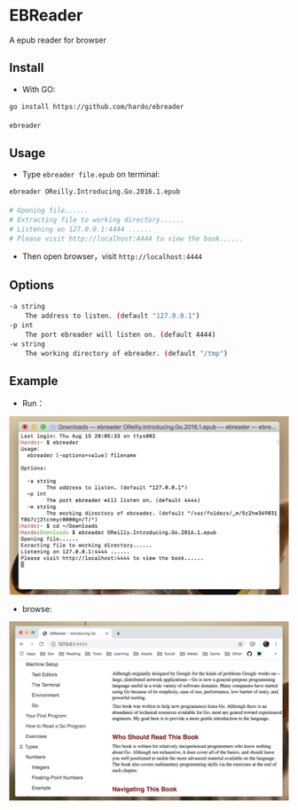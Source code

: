 # EBReader
A epub reader for browser


## Install

- With GO:

```bash
go install https://github.com/hardo/ebreader

ebreader
```

## Usage

- Type `ebreader file.epub` on terminal:

```bash
ebreader OReilly.Introducing.Go.2016.1.epub 

# Opening file......
# Extracting file to working directory......
# Listening on 127.0.0.1:4444 ......
# Please visit http://localhost:4444 to view the book......
```

- Then open browser，visit `http://localhost:4444`

## Options

```bash
-a string
    The address to listen. (default "127.0.0.1")
-p int
    The port ebreader will listen on. (default 4444)
-w string
    The working directory of ebreader. (default "/tmp")
```

## Example

- Run：

![](example/c.png)

- browse:

![](example/b.png)

